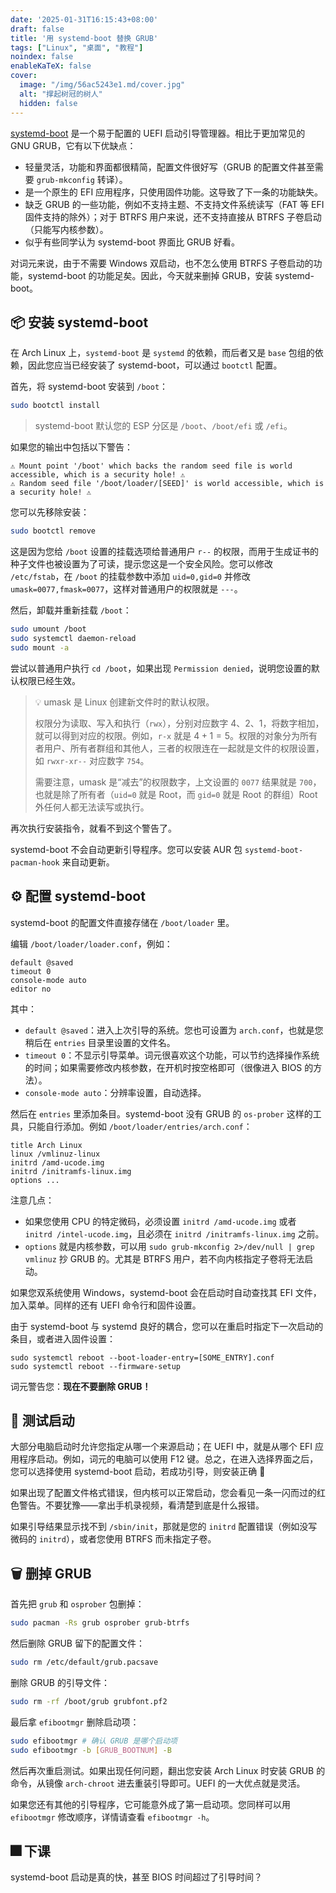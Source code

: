 ```yaml
---
date: '2025-01-31T16:15:43+08:00'
draft: false
title: '用 systemd-boot 替换 GRUB'
tags: ["Linux", "桌面", "教程"]
noindex: false
enableKaTeX: false
cover:
  image: "/img/56ac5243e1.md/cover.jpg"
  alt: "撑起树冠的树人"
  hidden: false
---
```


[systemd-boot](https://wiki.archlinux.org/title/Systemd-boot) 是一个易于配置的 UEFI 启动引导管理器。相比于更加常见的 GNU GRUB，它有以下优缺点：

- 轻量灵活，功能和界面都很精简，配置文件很好写（GRUB 的配置文件甚至需要 `grub-mkconfig` 转译）。
- 是一个原生的 EFI 应用程序，只使用固件功能。这导致了下一条的功能缺失。
- 缺乏 GRUB 的一些功能，例如不支持主题、不支持文件系统读写（FAT 等 EFI 固件支持的除外）；对于 BTRFS 用户来说，还不支持直接从 BTRFS 子卷启动（只能写内核参数）。
- 似乎有些同学认为 systemd-boot 界面比 GRUB 好看。

对词元来说，由于不需要 Windows 双启动，也不怎么使用 BTRFS 子卷启动的功能，systemd-boot 的功能足矣。因此，今天就来删掉 GRUB，安装 systemd-boot。

## 📦 安装 systemd-boot

在 Arch Linux 上，`systemd-boot` 是 `systemd` 的依赖，而后者又是 `base` 包组的依赖，因此您应当已经安装了 systemd-boot，可以通过 `bootctl` 配置。

首先，将 systemd-boot 安装到 `/boot`：

```bash
sudo bootctl install
```

> systemd-boot 默认您的 ESP 分区是 `/boot`、`/boot/efi` 或 `/efi`。

如果您的输出中包括以下警告：

```
⚠️ Mount point '/boot' which backs the random seed file is world accessible, which is a security hole! ⚠️
⚠️ Random seed file '/boot/loader/[SEED]' is world accessible, which is a security hole! ⚠️
```

您可以先移除安装：

```bash
sudo bootctl remove
```

这是因为您给 `/boot` 设置的挂载选项给普通用户 `r--` 的权限，而用于生成证书的种子文件也被设置为了可读，提示您这是一个安全风险。您可以修改 `/etc/fstab`，在 `/boot` 的挂载参数中添加 `uid=0,gid=0` 并修改 `umask=0077,fmask=0077`，这样对普通用户的权限就是 `---`。

然后，卸载并重新挂载 `/boot`：

```bash
sudo umount /boot
sudo systemctl daemon-reload
sudo mount -a
```

尝试以普通用户执行 `cd /boot`，如果出现 `Permission denied`，说明您设置的默认权限已经生效。

> 💡 umask 是 Linux 创建新文件时的默认权限。
>
> 权限分为读取、写入和执行（`rwx`），分别对应数字 $4$、$2$、$1$，将数字相加，就可以得到对应的权限。例如，`r-x` 就是 $4+1=5$。权限的对象分为所有者用户、所有者群组和其他人，三者的权限连在一起就是文件的权限设置，如 `rwxr-xr--` 对应数字 `754`。
>
> 需要注意，umask 是“减去”的权限数字，上文设置的 `0077` 结果就是 `700`，也就是除了所有者（`uid=0` 就是 Root，而 `gid=0` 就是 Root 的群组）Root 外任何人都无法读写或执行。

再次执行安装指令，就看不到这个警告了。

systemd-boot 不会自动更新引导程序。您可以安装 AUR 包 `systemd-boot-pacman-hook` 来自动更新。

## ⚙️ 配置 systemd-boot

systemd-boot 的配置文件直接存储在 `/boot/loader` 里。

编辑 `/boot/loader/loader.conf`，例如：

```plain-text
default @saved
timeout 0
console-mode auto
editor no
```

其中：

- `default @saved`：进入上次引导的系统。您也可设置为 `arch.conf`，也就是您稍后在 `entries` 目录里设置的文件名。
- `timeout 0`：不显示引导菜单。词元很喜欢这个功能，可以节约选择操作系统的时间；如果需要修改内核参数，在开机时按空格即可（很像进入 BIOS 的方法）。
- `console-mode auto`：分辨率设置，自动选择。

然后在 `entries` 里添加条目。systemd-boot 没有 GRUB 的 `os-prober` 这样的工具，只能自行添加。例如 `/boot/loader/entries/arch.conf`：

```plain-text
title Arch Linux
linux /vmlinuz-linux
initrd /amd-ucode.img
initrd /initramfs-linux.img
options ...
```

注意几点：

- 如果您使用 CPU 的特定微码，必须设置 `initrd /amd-ucode.img` 或者 `initrd /intel-ucode.img`，且必须在 `initrd /initramfs-linux.img` 之前。
- `options` 就是内核参数，可以用 `sudo grub-mkconfig 2>/dev/null | grep vmlinuz` 抄 GRUB 的。尤其是 BTRFS 用户，若不向内核指定子卷将无法启动。

如果您双系统使用 Windows，systemd-boot 会在启动时自动查找其 EFI 文件，加入菜单。同样的还有 UEFI 命令行和固件设置。

由于 systemd-boot 与 systemd 良好的耦合，您可以在重启时指定下一次启动的条目，或者进入固件设置：

```
sudo systemctl reboot --boot-loader-entry=[SOME_ENTRY].conf
sudo systemctl reboot --firmware-setup
```

词元警告您：**现在不要删除 GRUB！**

## 📜 测试启动

大部分电脑启动时允许您指定从哪一个来源启动；在 UEFI 中，就是从哪个 EFI 应用程序启动。例如，词元的电脑可以使用 F12 键。总之，在进入选择界面之后，您可以选择使用 systemd-boot 启动，若成功引导，则安装正确 🎉

如果出现了配置文件格式错误，但内核可以正常启动，您会看见一条一闪而过的红色警告。不要犹豫——拿出手机录视频，看清楚到底是什么报错。

如果引导结果显示找不到 `/sbin/init`，那就是您的 `initrd` 配置错误（例如没写微码的 `initrd`），或者您使用 BTRFS 而未指定子卷。

## 🗑 删掉 GRUB

首先把 `grub` 和 `osprober` 包删掉：

```bash
sudo pacman -Rs grub osprober grub-btrfs
```

然后删除 GRUB 留下的配置文件：

```bash
sudo rm /etc/default/grub.pacsave
```

删除 GRUB 的引导文件：

```bash
sudo rm -rf /boot/grub grubfont.pf2
```

最后拿 `efibootmgr` 删除启动项：

```bash
sudo efibootmgr # 确认 GRUB 是哪个启动项
sudo efibootmgr -b [GRUB_BOOTNUM] -B
```

然后再次重启测试。如果出现任何问题，翻出您安装 Arch Linux 时安装 GRUB 的命令，从镜像 `arch-chroot` 进去重装引导即可。UEFI 的一大优点就是灵活。

如果您还有其他的引导程序，它可能意外成了第一启动项。您同样可以用 `efibootmgr` 修改顺序，详情请查看 `efibootmgr -h`。

## 🎆 下课

systemd-boot 启动是真的快，甚至 BIOS 时间超过了引导时间？
